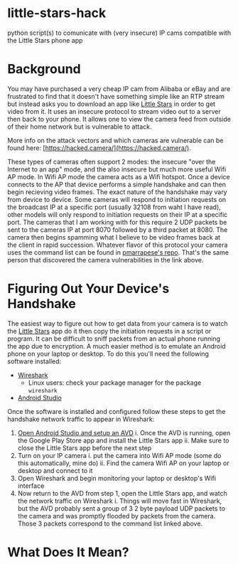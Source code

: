 # little-stars-hack
python script(s) to comunicate with (very insecure) IP cams compatible with the Little Stars phone app

# Background
You may have purchased a very cheap IP cam from Alibaba or eBay and are frustrated to find that it doesn't have something simple like an RTP stream but instead asks you to download an app like [Little Stars](https://play.google.com/store/apps/details?id=com.jxl.app.littlestars.project) in order to get video from it. It uses an insecure protocol to stream video out to a server then back to your phone. It allows one to view the camera feed from outside of their home network but is vulnerable to attack.

More info on the attack vectors and which cameras are vulnerable can be found here: [https://hacked.camera/](https://hacked.camera/).

These types of cameras often support 2 modes: the insecure "over the Internet to an app" mode, and the also insecure but much more useful Wifi AP mode. In Wifi AP mode the camera acts as a Wifi hotspot. Once a device connects to the AP that device performs a simple handshake and can then begin recieving video frames. The exact nature of the handshake may vary from device to device. Some cameras will respond to initiation requests on the broadcast IP at a specific port (usually 32108 from waht I have read), other models will only respond to initiation requests on their IP at a specific port. The cameras that I am working with for this require 2 UDP packets be sent to the cameras IP at port 8070 followed by a third packet at 8080. The camera then begins spamming what I believe to be video frames back at the client in rapid succession. Whatever flavor of this protocol your camera uses the command list can be found in [pmarrapese's repo](https://github.com/pmarrapese/iot/blob/master/p2p/dissector/pppp.fdesc). That's the same person that discovered the camera vulnerabilities in the link above.

# Figuring Out Your Device's Handshake
The easiest way to figure out how to get data from your camera is to watch the [Little Stars](https://play.google.com/store/apps/details?id=com.jxl.app.littlestars.project) app do it then copy the initiation requests in a script or program. It can be difficult to sniff packets from an actual phone running the app due to encryption. A much easier method is to emulate an Android phone on your laptop or desktop. To do this you'll need the following software installed:

* [Wireshark](https://www.wireshark.org/#download)
  * Linux users: check your package manager for the package `wireshark`
* [Android Studio](https://developer.android.com/studio/#downloads)

Once the software is installed and configured follow these steps to get the handshake network traffic to appear in Wireshark:

1. [Open Android Studio and setup an AVD](https://developer.android.com/studio/run/managing-avds)
  i. Once the AVD is running, open the Google Play Store app and install the Little Stars app
  ii. Make sure to close the Little Stars app before the next step
2. Turn on your IP camera
  i. put the camera into Wifi AP mode (some do this automatically, mine do)
  ii. Find the camera Wifi AP on your laptop or desktop and connect to it
3. Open Wireshark and begin monitoring your laptop or desktop's Wifi interface
4. Now return to the AVD from step 1, open the Little Stars app, and watch the network traffic on Wireshark
  i. Things will move fast in Wireshark, but the AVD probably sent a group of 3 2 byte payload UDP packets to the camera and was promptly flooded by packets from the camera. Those 3 packets correspond to the command list linked above.

# What Does It Mean?
